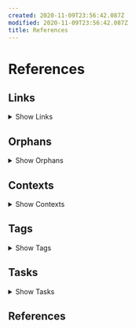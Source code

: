 ```yaml
---
created: 2020-11-09T23:56:42.087Z
modified: 2020-11-09T23:56:42.087Z
title: References
---
```


# References

## Links

<details>
<summary>Show Links</summary>

* [Readme][README] = `README.md`:
  * [00000001],[00000000]
  * No backlinks
* [tasks][tasks] = `tasks.md`:
  * [[xxxxxxxxxxxxx]]
  * No backlinks
* [vision][vision] = `vision.md`:
  * No links
  * No backlinks

</details>

## Orphans

<details>
<summary>Show Orphans</summary>

* [Readme][README] `README.md`: [This is a link to a page that doesn't exist - an orphan]
* [tasks][tasks] `tasks.md`: [Titles] links into [[xxxxxxxxxxxxx]]

</details>

## Contexts

<details>
<summary>Show Contexts</summary>



</details>

## Tags

<details>
<summary>Show Tags</summary>

* #Recurring : [tasks][tasks]
* #Template : [tasks][tasks]
* #ToDo : [tasks][tasks]
* #hashtag : [Readme][README]


</details>

## Tasks

<details>
<summary>Show Tasks</summary>



### Readme [README.md](./README.md)

<details>

* [ ] This is a task
* [ ] Also supports tasks in a bullet list

</details>


### tasks [tasks.md](./tasks.md)

<details>

* (E) See [FOAM](https://foambubble.github.io/foam/) for VS Code-based solution
* (C) Should take seconds to run, at most, on 10000 file example repo
* (E) Add tests for regex
* (E) Task tracker - tasks completed per day
* (Y) Export link as [a flowchart](https://mermaid-js.github.io/mermaid/#/flowchart) - see also Name: [Markdown Links](https://marketplace.visualstudio.com/items?itemName=tchayen.markdown-links) - this may be easier under indexer?
* (F) Kanban view for Trello-imported notes, one md per board, with tables
* (B) Grep for orphaned + links across all files (including .txt)
* (B) link checker should support wiki-link syntax
* (B) Task list should include `*.txt` except `done*.txt` (or configurable exclude glob for non-English users)
* (C) Show tags in top section next to links and backlinks
* (C) Task sort options: ~~By Project (i.e. filename, or by + annotations)~~, by due date, by start date, ~~by priority~~, alphabetically, by context (@ symbols), by List (if multiple `## Tasks` per file)
* (D) "Soft references" that match filename should show below backlinks - needs to be fast
* (F) Highlight orphaned links and offer to create page
* (G) Allow prefix links (e.g. only link to day, not day time) if the prefix is unambiguous
* (G) Format Trello boards as Tables of Content, not 2d tables?
* (H) Sort all tasks by priority then due date (cli options for this?) - letters, then checkbox then others
* (H) Use first # Title or title: as the title in `zl index`
* (H) Create indexer for notes with a list: header for blogging/Trello imports.
* (I) Option to generate separate index, tag, orphan, etc. files - each type has a file arg, but all can use references.md for current behaviour
* (L) Add anchored links from pages with tags to a collection page, and generate tag meta pages alongside references.md `tag-blog.md` for example (can then use these instead of a separate tag section in references?)
* (C) *-Daily files should have a title like YYYY-MM-DD
* (C) Allow prefix links (e.g. only link to day, not day time) if the prefix is unambiguous
* (C) Allow timestamp ids, with or without dashes, and match file that starts with that id, with whatever following content is meaningful
* (D) Find "Related notes" - grep for note title, tags (without #) and any titles within new notes
* (D) accept filename list (e.g. changed since last commit) and only process those
* (D) Don't try and save file on the fly. collect references then dump in a writefile at the end
* (D) Find and link dates to dailies
* (E) Expand prefix links (e.g. only link to day, not day time) to canonical form if the prefix is unambiguous
* (E) Turn [Titles] links into [[xxxxxxxxxxxxx]] links
* (E) Extend classes to support notes
* (H) Output links to `## Links` section at bottom of each note : only needed if not using wiki-links
* (J) Automatically add yaml header to notes
* (L) Support pages in a hierarchy, but allow page links to only reference leaf text (use namespacing rules)
* (P) Automatically generate bi-directional links when saving/committing markdown files
* (E) send daily tasks email (todo.txt, waiting.txt, due: ) every night
* (E) Send "Related notes" email / add to daily for each file recently added
* (M) Automatically copy #Recurring #Template into new notes (use `recurrence-frequency:` header?)
* (M) Templates that can be copied
* (X) Automatically generate "today" file in `daily` folder if it doesn't exist
* (Y) Automatically pull in tasks `due:2020-05-19` into the daily journal, as a checklist, in a #ToDo section
* (Y) Sync checklist from journal back to todo.txt file?
* (Y) Add an email action when the daily is created
* (Z) Folders for journal use `daily/year/month/day` for cleaner organisation & limit file count
* (Z) Bullet journal mode ; :warning::small_orange_diamond::negative_squared_cross_mark::arrow_right::arrow_left::radio_button: etc
* (C) Daily Todo.txt full and done.txt diff email from GitHub
* (D) Check all +links are followed by a valid note:link
* (E) Archive anything older than 7 days in done.txt
* (E) Add quick ability to add other tasks?
* (F) Generate Todo.txt compatible files (is there a `.md` version?)
* (F) Allow todo.txt style projects to link to note +project-link
* (G) Interactive mode : select tasks for daily
* (H) Move completed tasks from archive to daily log
* (L) Highlight 5 Minute Tasks
* (B) Re-write Trello links as references on import
* (D) Simplenote import
* (E) Evernote import
* (F) Wordpress import
* (H) Pocket import
* (I) OneNote import
* (Y) The Journal import
* (B) Export tasks to github issues
* (C) Export tasks to CSV
* (C) Export tasks to iCal using due:dates
* (D) Export tasks to Trello
* (E) Export tasks to Google Tasks
* (F) Export tasks to Microsoft/Outlook Tasks
* (C) Highlight pages that don't follow filename convention
* (D) Turn tags into notes
* (D) Tidy up imported tasks
* (D) Option: Allow cover image via md syntax?
* (G) Option : Extensions for GTD and bullet journal workflows
* (J) Option : cross-repo links?
* (W) Option : Allow colour
* (Y) Option : auto-update links to Github issues, Trello tasks etc. (ask for community extensions)

</details>

</details>

## References

[README]: ./README.md (Readme)
[tasks]: ./tasks.md (tasks)
[vision]: ./vision.md (vision)